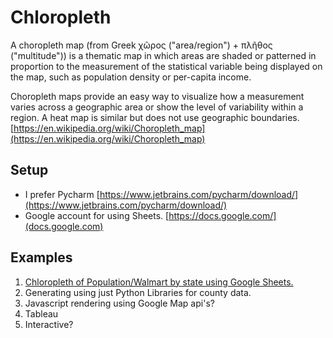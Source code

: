 # Chloropleth
A choropleth map (from Greek χῶρος ("area/region") + πλῆθος ("multitude")) is a thematic map in which areas are shaded or patterned in proportion to the measurement of the statistical variable being displayed on the map, such as population density or per-capita income.

Choropleth maps provide an easy way to visualize how a measurement varies across a geographic area or show the level of variability within a region. A heat map is similar but does not use geographic boundaries.
[https://en.wikipedia.org/wiki/Choropleth_map](https://en.wikipedia.org/wiki/Choropleth_map)

## Setup
* I prefer Pycharm [https://www.jetbrains.com/pycharm/download/](https://www.jetbrains.com/pycharm/download/)
* Google account for using Sheets.  [https://docs.google.com/](docs.google.com)

## Examples
1.  [Chloropleth of Population/Walmart by state using Google Sheets.](./googlesheet/README.md)
1.  Generating using just Python Libraries for county data.
1.  Javascript rendering using Google Map api's?
1.  Tableau
1.  Interactive?